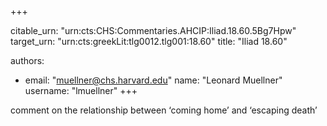 +++


citable_urn: "urn:cts:CHS:Commentaries.AHCIP:Iliad.18.60.5Bg7Hpw"
target_urn: "urn:cts:greekLit:tlg0012.tlg001:18.60"
title: "Iliad 18.60"

authors:
- email: "muellner@chs.harvard.edu"
  name: "Leonard Muellner"
  username: "lmuellner"
+++

<p>comment on the relationship between ‘coming home’ and ‘escaping death’</p>